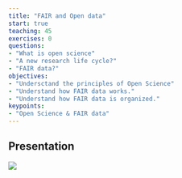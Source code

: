 ```yaml
---
title: "FAIR and Open data"
start: true
teaching: 45
exercises: 0
questions:
- "What is open science"
- "A new research life cycle?"
- "FAIR data?"
objectives:
- "Undersctand the principles of Open Science"
- "Understand how FAIR data works."
- "Understand how FAIR data is organized."
keypoints:
- "Open Science & FAIR data"
---
```


## Presentation

<a href="https://docs.google.com/presentation/d/1HR6RyRdKEuOZoGXaUw193Ka6oxsSYWv6e3Mjqvwa7X8/edit?usp=sharing">
    <img src="{{ '/assets/img/openscience.PNG' | relative_url }}">
  </a>

